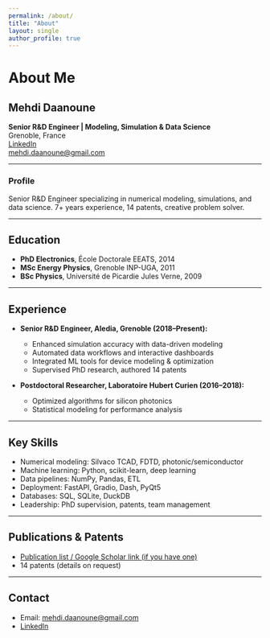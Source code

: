 ```yaml
---
permalink: /about/
title: "About"
layout: single
author_profile: true
---
```


# About Me

## Mehdi Daanoune

**Senior R&D Engineer | Modeling, Simulation & Data Science**  
Grenoble, France  
[LinkedIn](https://linkedin.com/in/mehdi-daanoune)  
mehdi.daanoune@gmail.com

---

### Profile

Senior R&D Engineer specializing in numerical modeling, simulations, and data science. 7+ years experience, 14 patents, creative problem solver.

---

## Education

- **PhD Electronics**, École Doctorale EEATS, 2014  
- **MSc Energy Physics**, Grenoble INP-UGA, 2011  
- **BSc Physics**, Université de Picardie Jules Verne, 2009

---

## Experience

- **Senior R&D Engineer, Aledia, Grenoble (2018–Present):**
  - Enhanced simulation accuracy with data-driven modeling
  - Automated data workflows and interactive dashboards
  - Integrated ML tools for device modeling & optimization
  - Supervised PhD research, authored 14 patents

- **Postdoctoral Researcher, Laboratoire Hubert Curien (2016–2018):**
  - Optimized algorithms for silicon photonics
  - Statistical modeling for performance analysis

---

## Key Skills

- Numerical modeling: Silvaco TCAD, FDTD, photonic/semiconductor
- Machine learning: Python, scikit-learn, deep learning
- Data pipelines: NumPy, Pandas, ETL
- Deployment: FastAPI, Gradio, Dash, PyQt5
- Databases: SQL, SQLite, DuckDB
- Leadership: PhD supervision, patents, team management

---

## Publications & Patents

- [Publication list / Google Scholar link (if you have one)](https://scholar.google.com/)
- 14 patents (details on request)

---

## Contact

- Email: mehdi.daanoune@gmail.com  
- [LinkedIn](https://linkedin.com/in/mehdi-daanoune)

